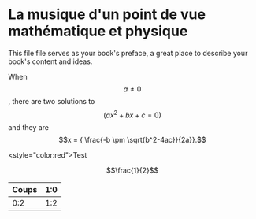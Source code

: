 La musique d'un point de vue mathématique et physique
=======

This file file serves as your book's preface, a great place to describe your book's content and ideas.

When $$a \ne 0$$, there are two solutions to $$(ax^2 + bx + c = 0)$$ and they are
$$x = { \frac{-b \pm \sqrt{b^2-4ac}}{2a}}.$$

<style="color:red">Test</style>

$$\frac{1}{2}$$

|Coups | 1:0 |
| -- | -- |
| 0:2 | 1:2 |
 